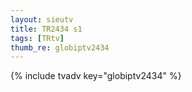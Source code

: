 ```yaml
--- 
layout: sieutv
title: TR2434 s1
tags: [TRtv]
thumb_re: globiptv2434
---
```

{% include tvadv key="globiptv2434" %} 

